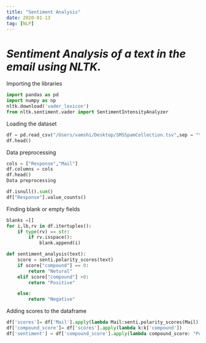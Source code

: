 ```yaml
---
title: "Sentiment Analysis"
date: 2020-01-13
tag: [NLP]
---
```


# *Sentiment Analysis of a text in the email using NLTK.*

Importing the libraries

```python
import pandas as pd
import numpy as np
nltk.download('vader_lexicon')
from nltk.sentiment.vader import SentimentIntensityAnalyzer
```

Loading the dataset
```python
df = pd.read_csv("/Users/vamshi/Desktop/SMSSpamCollection.tsv",sep = "\t",header = None)
df.head()
```

Data preprocessing
```python
cols = ["Response","Mail"]
df.columns = cols
df.head()
Data preprocessing
```

```python
df.isnull().sum()
df["Response"].value_counts()
```
Finding blank or empty fields
```python
blanks =[]
for i,lb,rv in df.itertuples():
    if type(rv) == str:
        if rv.isspace():
            blank.append(i)
```
```python
def sentiment_analysis(text):
    score = senti.polarity_scores(text)
    if score["compound"] == 0:
        return "Netural"
    elif score["compound"] >0:
        return "Positive"

    else:
        return "Negative"
```
Adding scores to the dataframe
```python
df['scores']= df['Mail'].apply(lambda Mail:senti.polarity_scores(Mail))
df['compound_score']= df['scores'].apply(lambda k:k['compound'])
df['sentiment'] = df['compound_score'].apply(lambda compound_score: "Positive" if compound_score >= 0 else "Negative")
```
